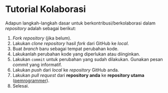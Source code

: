 # Tutorial Kolaborasi

Adapun langkah-langkah dasar untuk berkontribusi/berkolaborasi dalam _repository_ adalah sebagai berikut:

1. _Fork repository_ (jika belum).
2. Lakukan _clone repository_ hasil _fork_ dari GitHub ke _local_.
3. Buat _branch_ baru sebagai tempat perubahan kode.
4. Lakukanlah perubahan kode yang diperlukan atau diinginkan.
5. Lakukan `commit` untuk perubahan yang sudah dilakukan. Gunakan pesan _commit_ yang informatif.
6. Lakukan _push_ dari _local_ ke _repository_ GitHub anda.
7. Lakukan _pull request_ dari **repository anda** ke **repository utama** ([pemrogrammer](https://github.com/pemrogrammer/kelas-alpinejs-2023)).
8. Selesai.